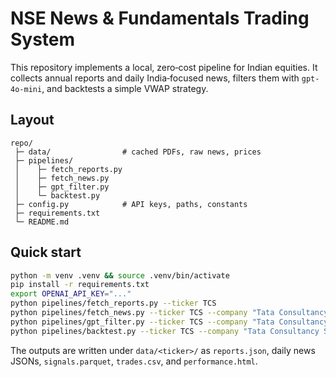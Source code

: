 # NSE News & Fundamentals Trading System

This repository implements a local, zero‑cost pipeline for Indian equities. It
collects annual reports and daily India‑focused news, filters them with
`gpt-4o-mini`, and backtests a simple VWAP strategy.

## Layout

```
repo/
 ├─ data/                # cached PDFs, raw news, prices
 ├─ pipelines/
 │    ├─ fetch_reports.py
 │    ├─ fetch_news.py
 │    ├─ gpt_filter.py
 │    └─ backtest.py
 ├─ config.py            # API keys, paths, constants
 ├─ requirements.txt
 └─ README.md
```

## Quick start

```bash
python -m venv .venv && source .venv/bin/activate
pip install -r requirements.txt
export OPENAI_API_KEY="..."
python pipelines/fetch_reports.py --ticker TCS
python pipelines/fetch_news.py --ticker TCS --company "Tata Consultancy Services"
python pipelines/gpt_filter.py --ticker TCS --company "Tata Consultancy Services"
python pipelines/backtest.py --ticker TCS --company "Tata Consultancy Services"
```

The outputs are written under `data/<ticker>/` as `reports.json`, daily news
JSONs, `signals.parquet`, `trades.csv`, and `performance.html`.
